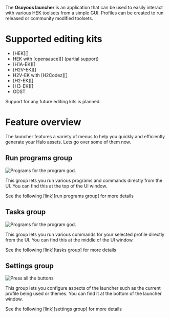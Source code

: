 The **Osoyoos launcher** is an application that can be used to easily interact with various HEK toolsets from a simple GUI. Profiles can be created to run released or community modified toolsets.

# Supported editing kits

- [HEK][]
- HEK with [opensauce][] (partial support)
- [H1A-EK][]
- [H2V-EK][]
- H2V-EK with [H2Codez][]
- [H2-EK][]
- [H3-EK][]
- ODST

Support for any future editing kits is planned.

# Feature overview
The launcher features a variety of menus to help you quickly and efficiently generate your Halo assets. Lets go over some of them now.

## Run programs group

![](run_programs.jpg "Programs for the program god.")

This group lets you run various programs and commands directly from the UI. You can find this at the top of the UI window.

See the following [link][run programs group] for more details

## Tasks group

![](mainwindow_tasks.jpg "Programs for the program god.")

This group lets you run various commands for your selected profile directly from the UI. You can find this at the middle of the UI window.

See the following [link][tasks group] for more details

## Settings group

![](mainwindow_settings.jpg "Press all the buttons")

This group lets you configure aspects of the launcher such as the current profile being used or themes. You can find it at the bottom of the launcher window.

See the following [link][settings group] for more details


